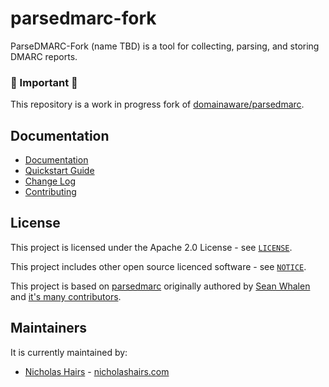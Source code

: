 # parsedmarc-fork

ParseDMARC-Fork (name TBD) is a tool for collecting, parsing, and storing DMARC reports.

### 🚨 Important 🚨

This repository is a work in progress fork of [domainaware/parsedmarc](https://github.com/domainaware/parsedmarc).

## Documentation

- [Documentation](https://nhairs.github.io/parsedmarc/latest/)
- [Quickstart Guide](https://nhairs.github.io/parsedmarc/latest/quickstart/)
- [Change Log](https://nhairs.github.io/parsedmarc/latest/changelog/)
- [Contributing](https://nhairs.github.io/parsedmarc/latest/contributing/)

## License

This project is licensed under the Apache 2.0 License - see [`LICENSE`](https://github.com/nhairs/parsedmarc/blob/fork/LICENSE).

This project includes other open source licenced software - see [`NOTICE`](https://github.com/nhairs/parsedmarc/blob/fork/NOTICE).

This project is based on [parsedmarc](https://github.com/domainaware/parsedmarc) originally authored by [Sean Whalen](https://github.com/seanthegeek) and [it's many contributors](https://github.com/domainaware/parsedmarc/graphs/contributors).

## Maintainers

It is currently maintained by:

- [Nicholas Hairs](https://github.com/nhairs) - [nicholashairs.com](https://www.nicholashairs.com)
